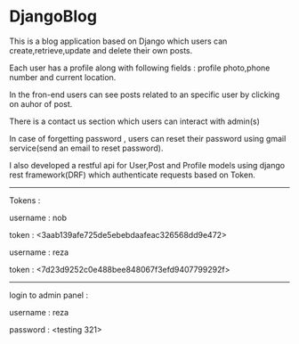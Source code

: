 # DjangoBlog

This is a blog application based on Django which users can create,retrieve,update and delete their own posts.

Each user has a profile along with following fields : profile photo,phone number and current location.

In the fron-end users can see posts related to an specific user by clicking on auhor of post.

There is a contact us section which users can interact with admin(s)

In case of forgetting password , users can reset their password using gmail service(send an email to reset password).

I also developed a restful api for User,Post and Profile models using django rest framework(DRF) which authenticate requests based on Token.

-------------------------------------------------------------------------

Tokens : 

username : nob

token : <3aab139afe725de5ebebdaafeac326568dd9e472>


username : reza 

token : <7d23d9252c0e488bee848067f3efd9407799292f>

-------------------------------------------------------------------------

login to admin panel :

username : reza

password : <testing 321>
